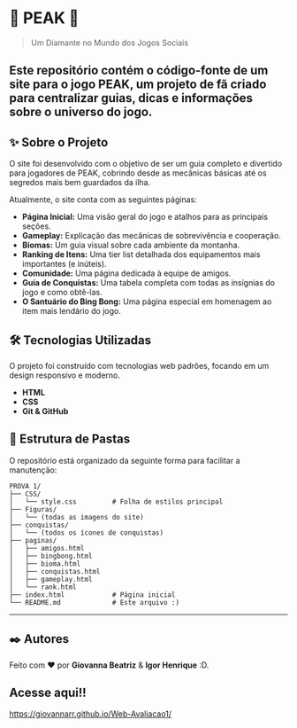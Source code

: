 # 🧗 PEAK 🐸

> Um Diamante no Mundo dos Jogos Sociais

Este repositório contém o código-fonte de um site para o jogo **PEAK**, um projeto de fã criado para centralizar guias, dicas e informações sobre o universo do jogo.
---

## ✨ Sobre o Projeto

O site foi desenvolvido com o objetivo de ser um guia completo e divertido para jogadores de PEAK, cobrindo desde as mecânicas básicas até os segredos mais bem guardados da ilha.

Atualmente, o site conta com as seguintes páginas:
* **Página Inicial:** Uma visão geral do jogo e atalhos para as principais seções.
* **Gameplay:** Explicação das mecânicas de sobrevivência e cooperação.
* **Biomas:** Um guia visual sobre cada ambiente da montanha.
* **Ranking de Itens:** Uma tier list detalhada dos equipamentos mais importantes (e inúteis).
* **Comunidade:** Uma página dedicada à equipe de amigos.
* **Guia de Conquistas:** Uma tabela completa com todas as insígnias do jogo e como obtê-las.
* **O Santuário do Bing Bong:** Uma página especial em homenagem ao item mais lendário do jogo.

## 🛠️ Tecnologias Utilizadas

O projeto foi construído com tecnologias web padrões, focando em um design responsivo e moderno.
* **HTML**
* **CSS** 
* **Git & GitHub**

## 📁 Estrutura de Pastas

O repositório está organizado da seguinte forma para facilitar a manutenção:

```
PROVA 1/
├── CSS/
│   └── style.css         # Folha de estilos principal
├── Figuras/
│   └── (todas as imagens do site)
├── conquistas/
│   └── (todos os ícones de conquistas)
├── paginas/
│   ├── amigos.html
│   ├── bingbong.html
│   ├── bioma.html
│   ├── conquistas.html
│   ├── gameplay.html
│   └── rank.html
├── index.html            # Página inicial
└── README.md             # Este arquivo :)
```

---

## ✒️ Autores

Feito com ❤️ por **Giovanna Beatriz** & **Igor Henrique** :D.

## Acesse aqui!!
https://giovannarr.github.io/Web-Avaliacao1/

